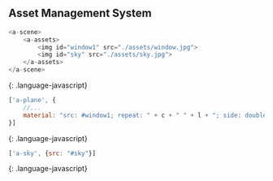 ##  Asset Management System

~~~ javascript
<a-scene>
    <a-assets>
        <img id="window1" src="./assets/window.jpg">
        <img id="sky" src="./assets/sky.jpg">
    </a-assets>
</a-scene>
~~~
{: .language-javascript}
~~~ javascript
['a-plane', {
    //...
    material: "src: #window1; repeat: " + c + " " + l + "; side: double"
}]
~~~
{: .language-javascript}
~~~ javascript
['a-sky', {src: "#sky"}]
~~~
{: .language-javascript}
